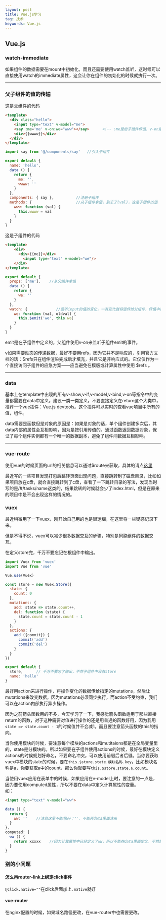 ```yaml
---
layout: post
title: Vue.js学习
tag: 技术
keywords: Vue.js
---
```


## Vue.js

### watch-immediate

如果组件的数据需要在mount中初始化，而且还需要使用watch监听，这时候可以直接使用watch的immediate属性，这会让你在组件的初始化的时候就执行一次。


---

### 父子组件的值的传输

这是父组件的代码

```html
<template>
  <div class="hello">
    <input type="text" v-model="me">
    <say :me='me' v-on:we="www"></say>  	<!-- :me是给子组件传值，v-on是取子组件的值，使用的是监听子组件的事件,v-on不能使用缩写@，这里的v-on其实是vm.$on,这是实例方法，而template中的v-on是一个指令,注意这里的www不能和后面的wwww重名，而me可以和v-model的me重名，因为v-model的me是父组件的，而传给子组件的me是子组件的，而www都是父组件的 -->
    <div>{{wwww}}</div>
  </div>
</template>
```

```javascript
import say from '@/components/say'   //引入子组件

export default {
  name: 'hello',
  data () {
    return {
      me: '',
      wwww: ''
    }
  },
  components: { say },			//注册子组件
  methods: {					//从子组件拿值，别忘了(val)，这是子组件的值
    www: function (val) {
      this.wwww = val
    }
  }
}
```

这是子组件的代码

```html
<template>
	<div>
	  <div>{{me}}</div>
		<input type="text" v-model="we"/>
	</div>
</template>
```

```javascript
export default {
  props: ['me'],    //从父组件拿值
  data () {
    return {
      we: ''
    }
  },
  watch: {             //监听input的值的变化，一有变化就将值传给父组件，传值中别忘了this.we，这是将值连同事件一起传给父组件
    we: function (val, oldval) {
      this.$emit('we', this.we)      
    }
  }
}
```

emit是在子组件中定义的，父组件使用v-on来监听子组件emit的事件。

v如果需要动态的传递数据，最好不要用refs，因为它并不是响应的，引用官方文档的话：$refs只在组件渲染完成后才填充，并且它是非响应式的。它仅仅作为一个直接访问子组件的应急方案——应当避免在模版或计算属性中使用 $refs 。

---

### data

基本上在template中出现的所有v-show,v-if,v-model,v-bind,v-on等指令中的变量都需要在data中定义，建议一类一类定义，不要直接定义在return这个大类中，推荐一个vue插件：Vue.js devtools。这个插件可以实时的查看vue项目中所有的值，组件。


data需要是函数但是对象的原因是：如果是对象的话，单个组件创建多次后，其data内部的属性会互相影响，因为是按引用传值的。通过函数返回数据对象，保证了每个组件实例都有一个唯一的数据副本，避免了组件间数据互相影响。


---

### vue-route

使用vue的时候页面的url的相关信息可以通过$route来获取，具体的请点[这里](https://router.vuejs.org/zh-cn/api/route-object.html)

最近写的一些项目发现打包后跳转页面出现问题，直接跳转到了磁盘目录，比如如果项目放在c盘，就会直接跳转到了c盘，查看了一下跳转目录的写法，发现当时写的是/#/tasks/name这类的，结果跳转的时候就会少了index.html，但是在原来的项目中是不会出现这样的情况的。



### vuex

最近稍微用了一下vuex，刚开始自己用的也是很迷糊，在这里将一些疑惑记录下来。

但是不得不说，vuex可以减少很多数据交互的步骤，特别是同胞组件的数据交互。

在定义store完，千万不要忘记在根组件中输出。

```javascript
import Vuex from 'vuex'
import Vue from 'vue'

Vue.use(Vuex)

const store = new Vuex.Store({
  state: {
    count: 0
  },
  mutations: {
    add: state => state.count++,
    del: function (state) {
      state.count = state.count - 1
    }
  },
  actions: {
    add ({commit}) {
      commit('add')
      commit('del')
    }
  }
})

export default {
  store,      // 千万不要忘了输出，不然子组件中没有store
  name: 'hello'
}
```

最好用action来进行操作，将操作变化的数据传给指定的mutations，然后让mutations来改变数据。因为mutations必须同步执行，而action不受约束，我们可以在action内部执行异步操作。

因为之前箭头函数用的不多，今天学习了一下，我感觉箭头函数适用于那些直接return的函数，对于这种需要对值进行操作的还是用普通的函数好用，因为我用`state => state.count - 1`的时候值并不会减1。而且要注意箭头函数的this的指向。

当你使用模块的时候，要注意每个模块的actions和mutitaions都是在全局变量里的，state是分模块的。所以如果要在子组件使用actions的时候，最好在模块定义actions的时候规划好命名，不要命名冲突，可以使用前缀后者后缀。当你要获取vuex中模块的state的时候，要在`this.$store.state.模块名称.key`，比如模块名称是a，你要获取a中的count，那么你就要写`this.$store.state.a.count`。

当使用vuex应用在表单中的时候，如果应用在v-model上时，要注意的一点是，因为要使用computed属性，所以不要在data中定义计算属性的变量。  
如：  
```html
<input type="text" v-model="ww">
```
```javascript
data () {
  return {
    ww: ''    //注意这里不能写ww：''，不能再data里面注册
  }
},
computed: {
  ww () {
    return xxxxx    //因为计算属性中已经定义了ww，所以不能在data里面定义，不然就会冲突，data里面的ww会覆盖computed里面的ww，不管ww怎么变，页面只显示data里面ww的值
  }
}
```





### 别的小问题

#### 怎么再router-link上绑定click事件

`@click.native=""`在click后面加上`.native`就好


#### vue-router

在nginx配置的时候，如果域名路径更改，在vue-router中也需要更改。